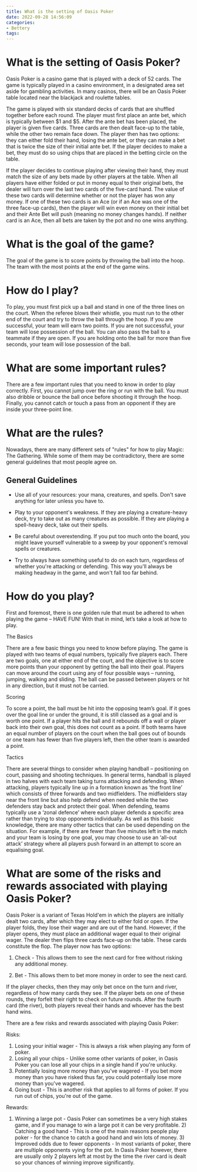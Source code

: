 ```yaml
---
title: What is the setting of Oasis Poker
date: 2022-09-28 14:56:09
categories:
- Bettery
tags:
---
```



#  What is the setting of Oasis Poker?

Oasis Poker is a casino game that is played with a deck of 52 cards. The game is typically played in a casino environment, in a designated area set aside for gambling activities. In many casinos, there will be an Oasis Poker table located near the blackjack and roulette tables.

The game is played with six standard decks of cards that are shuffled together before each round. The player must first place an ante bet, which is typically between $1 and $5. After the ante bet has been placed, the player is given five cards. Three cards are then dealt face-up to the table, while the other two remain face down. The player then has two options: they can either fold their hand, losing the ante bet, or they can make a bet that is twice the size of their initial ante bet. If the player decides to make a bet, they must do so using chips that are placed in the betting circle on the table.

If the player decides to continue playing after viewing their hand, they must match the size of any bets made by other players at the table. When all players have either folded or put in money equal to their original bets, the dealer will turn over the last two cards of the five-card hand. The value of these two cards will determine whether or not the player has won any money. If one of these two cards is an Ace (or if an Ace was one of the three face-up cards), then the player will win even money on their initial bet and their Ante Bet will push (meaning no money changes hands). If neither card is an Ace, then all bets are taken by the pot and no one wins anything.

#  What is the goal of the game?

The goal of the game is to score points by throwing the ball into the hoop. The team with the most points at the end of the game wins.

# How do I play?

To play, you must first pick up a ball and stand in one of the three lines on the court. When the referee blows their whistle, you must run to the other end of the court and try to throw the ball through the hoop. If you are successful, your team will earn two points. If you are not successful, your team will lose possession of the ball. You can also pass the ball to a teammate if they are open. If you are holding onto the ball for more than five seconds, your team will lose possession of the ball.

# What are some important rules?

There are a few important rules that you need to know in order to play correctly. First, you cannot jump over the ring or run with the ball. You must also dribble or bounce the ball once before shooting it through the hoop. Finally, you cannot catch or touch a pass from an opponent if they are inside your three-point line.

#  What are the rules?

Nowadays, there are many different sets of "rules" for how to play Magic: The Gathering. While some of them may be contradictory, there are some general guidelines that most people agree on.

## General Guidelines

- Use all of your resources: your mana, creatures, and spells. Don't save anything for later unless you have to.

- Play to your opponent's weakness. If they are playing a creature-heavy deck, try to take out as many creatures as possible. If they are playing a spell-heavy deck, take out their spells.

- Be careful about overextending. If you put too much onto the board, you might leave yourself vulnerable to a sweep by your opponent's removal spells or creatures.

- Try to always have something useful to do on each turn, regardless of whether you're attacking or defending. This way you'll always be making headway in the game, and won't fall too far behind.

#  How do you play?

First and foremost, there is one golden rule that must be adhered to when playing the game – HAVE FUN! With that in mind, let’s take a look at how to play.

The Basics

There are a few basic things you need to know before playing. The game is played with two teams of equal numbers, typically five players each. There are two goals, one at either end of the court, and the objective is to score more points than your opponent by getting the ball into their goal. Players can move around the court using any of four possible ways – running, jumping, walking and sliding. The ball can be passed between players or hit in any direction, but it must not be carried.

Scoring

To score a point, the ball must be hit into the opposing team’s goal. If it goes over the goal line or under the ground, it is still classed as a goal and is worth one point. If a player hits the ball and it rebounds off a wall or player back into their own goal, this does not count as a point. If both teams have an equal number of players on the court when the ball goes out of bounds or one team has fewer than five players left, then the other team is awarded a point.

Tactics

There are several things to consider when playing handball – positioning on court, passing and shooting techniques. In general terms, handball is played in two halves with each team taking turns attacking and defending. When attacking, players typically line up in a formation known as ‘the front line’ which consists of three forwards and two midfielders. The midfielders stay near the front line but also help defend when needed while the two defenders stay back and protect their goal. When defending, teams typically use a ‘zonal defence’ where each player defends a specific area rather than trying to stop opponents individually. As well as this basic knowledge, there are many other tactics that can be used depending on the situation. For example, if there are fewer than five minutes left in the match and your team is losing by one goal, you may choose to use an ‘all-out attack’ strategy where all players push forward in an attempt to score an equalising goal.

#  What are some of the risks and rewards associated with playing Oasis Poker?

Oasis Poker is a variant of Texas Hold'em in which the players are initially dealt two cards, after which they may elect to either fold or open. If the player folds, they lose their wager and are out of the hand. However, if the player opens, they must place an additional wager equal to their original wager. The dealer then flips three cards face-up on the table. These cards constitute the flop. The player now has two options:

1) Check - This allows them to see the next card for free without risking any additional money.

2) Bet - This allows them to bet more money in order to see the next card.

If the player checks, then they may only bet once on the turn and river, regardless of how many cards they see. If the player bets on one of these rounds, they forfeit their right to check on future rounds. After the fourth card (the river), both players reveal their hands and whoever has the best hand wins.

There are a few risks and rewards associated with playing Oasis Poker:

Risks:


1) Losing your initial wager - This is always a risk when playing any form of poker.
2) Losing all your chips - Unlike some other variants of poker, in Oasis Poker you can lose all your chips in a single hand if you're unlucky. 
3) Potentially losing more money than you've wagered - If you bet more money than you have risked thus far, you could potentially lose more money than you've wagered. 
4) Going bust - This is another risk that applies to all forms of poker. If you run out of chips, you're out of the game.


Rewards:


1) Winning a large pot - Oasis Poker can sometimes be a very high stakes game, and if you manage to win a large pot it can be very profitable.   2) Catching a good hand - This is one of the main reasons people play poker - for the chance to catch a good hand and win lots of money.  3) Improved odds due to fewer opponents - In most variants of poker, there are multiple opponents vying for the pot. In Oasis Poker however, there are usually only 2 players left at most by the time the river card is dealt so your chances of winning improve significantly.